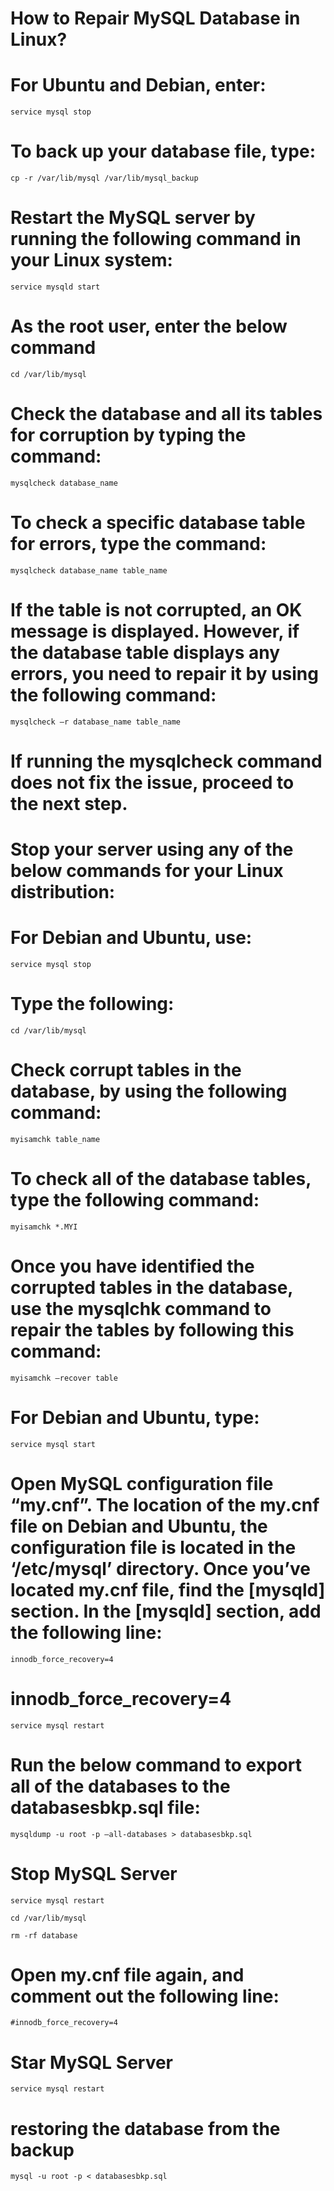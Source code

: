 # How to Repair MySQL Database in Linux?

# For Ubuntu and Debian, enter:

    service mysql stop

# To back up your database file, type:

    cp -r /var/lib/mysql /var/lib/mysql_backup

#  Restart the MySQL server by running the following command in your Linux system:

    service mysqld start

#  As the root user, enter the below command

    cd /var/lib/mysql

#  Check the database and all its tables for corruption by typing the command:

    mysqlcheck database_name

#  To check a specific database table for errors, type the command:

    mysqlcheck database_name table_name

#   If the table is not corrupted, an OK message is displayed. However, if the database table displays any errors, you need to repair it by using the following command:

    mysqlcheck –r database_name table_name

#   If running the mysqlcheck command does not fix the issue, proceed to the next step.


#   Stop your server using any of the below commands for your Linux distribution:

#   For Debian and Ubuntu, use:

    service mysql stop

#   Type the following:

    cd /var/lib/mysql

#   Check corrupt tables in the database, by using the following command:

    myisamchk table_name

#   To check all of the database tables, type the following command:

    myisamchk *.MYI

#   Once you have identified the corrupted tables in the database, use the mysqlchk command to repair the tables by following this command:

    myisamchk –recover table

#   For Debian and Ubuntu, type:

    service mysql start

#   Open MySQL configuration file “my.cnf”. The location of the my.cnf file on Debian and Ubuntu, the configuration file is located in the ‘/etc/mysql’ directory. Once you’ve located my.cnf file, find the [mysqld] section. In the [mysqld] section, add the following line:

    innodb_force_recovery=4

#   innodb_force_recovery=4

    service mysql restart

#   Run the below command to export all of the databases to the databasesbkp.sql file:

    mysqldump -u root -p –all-databases > databasesbkp.sql

#   Stop MySQL Server

    service mysql restart

    cd /var/lib/mysql

    rm -rf database

#   Open my.cnf file again, and comment out the following line:

    #innodb_force_recovery=4  

#   Star MySQL Server

    service mysql restart

#   restoring the database from the backup

    mysql -u root -p < databasesbkp.sql